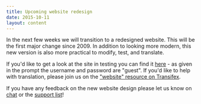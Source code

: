 ```yaml
---
title: Upcoming website redesign
date: 2015-10-11
layout: content
---
```

              
In the next few weeks we will transition to a redesigned website. This will be
the first major change since 2009. In addition to looking more modern, this new
version is also more practical to modify, test, and translate.

If you'd like to get a look at the site in testing you can find it [here][url_testing] - as given in the prompt the username and password are "guest".
If you'd like to help with translation, please join us on the ["website" resource on Transifex][url_transifex].

If you have any feedback on the new website design please let us know on [chat][url_chat] or the [support list][url_supportlist]!

[url_testing]: https://testing.freenetproject.org/
[url_transifex]: https://www.transifex.com/otf/freenet/website/
[url_supportlist]: https://emu.freenetproject.org/cgi-bin/mailman/listinfo/support
[url_chat]: help.html#irc
